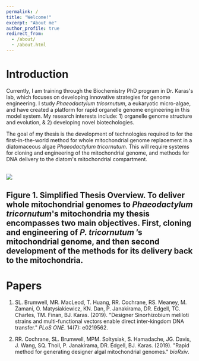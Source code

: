 ```yaml
---
permalink: /
title: "Welcome!"
excerpt: "About me"
author_profile: true
redirect_from: 
  - /about/
  - /about.html
---
```


Introduction
======
Currently, I am training through the Biochemistry PhD program in Dr. Karas's lab, which focuses on developing innovative strategies for genome engineering. I study _Phaeodactylum tricornutum_, a eukaryotic micro-algae, and have created a platform for rapid organelle genome engineering in this model system. My research interests include: 1) organelle genome structure and evolution, & 2) developing novel biotechologies.

The goal of my thesis is the development of technologies required to for the first-in-the-world method for whole mitochondrial genome replacement in a diatomaceous algae _Phaeodactylum tricornutum_. This will require systems for cloning and engineering of the mitochondrial genome, and methods for DNA delivery to the diatom's mitochondrial compartment.

<br/><img src='https://rcochrane.github.io/images/homepagefig1.png'>
## **Figure 1. Simplified Thesis Overview.** To deliver whole mitochondrial genomes to _Phaeodactylum tricornutum_'s mitochondria my thesis encompasses two main objectives. First, cloning and engineering of _P. tricornutum_ ’s mitochondrial genome, and then second development of the methods for its delivery back to the mitochondria.

Papers
======
1. SL. Brumwell, MR. MacLeod, T. Huang, RR. Cochrane, RS. Meaney, M. Zamani, O. Matysiakiewicz, KN. Dan, P. Janakirama, DR. Edgell, TC. Charles, TM. Finan, BJ. Karas. (2019). "Designer Sinorhizobium meliloti strains and multi-functional vectors enable direct inter-kingdom DNA transfer." <i>PLoS ONE</i>. 14(7): e0219562.

2. RR. Cochrane, SL. Brumwell, MPM. Soltysiak, S. Hamadache, JG. Davis, J. Wang, SQ. Tholl, P. Janakirama, DR. Edgell, BJ. Karas. (2019). "Rapid method for generating designer algal mitochondrial genomes." <i>bioRxiv</i>.
